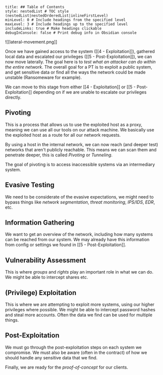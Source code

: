```table-of-contents
title: ## Table of Contents
style: nestedList # TOC style (nestedList|nestedOrderedList|inlineFirstLevel)
minLevel: 0 # Include headings from the specified level
maxLevel: 3 # Include headings up to the specified level
includeLinks: true # Make headings clickable
debugInConsole: false # Print debug info in Obsidian console
```

![[lateral-movement.png]]

Once we have gained access to the system ([[4 - Exploitation]]), gathered local data and escalated our privileges ([[5 - Post-Exploitation]]), we can now move laterally. The goal here is to *test what an attacker can do within the entire network*. The overall goal for a PT is to exploit a public system, and get sensitive data or find all the ways the network could be made unstable (Ransomeware for example).

We can move to this stage from either [[4 - Exploitation]] or [[5 - Post-Exploitation]] depending on if we are unable to escalate our privileges directly.
## Pivoting
This is a process that allows us to use the exploited host as a proxy, meaning we can use all our tools on our attack machine. We basically use the exploited host as a route for all our network requests.

By using a host in the internal network, we can now reach (and deeper test) networks that aren't publicly reachable. This means we can scan them and penetrate deeper, this is called *Pivoting* or *Tunneling*.

The goal of pivoting is to access inaccessible systems via an intermediary system.

## Evasive Testing
We need to be considerate of the evasive expectations, we might need to bypass things like *network segmentation*, *threat monitoring*, *IPS/IDS*, *EDR*, etc.

## Information Gathering
We want to get an overview of the network, including how many systems can be reached from our system. We may already have this information from config or settings we found in [[5 - Post-Exploitation]].

## Vulnerability Assessment
This is where *groups* and *rights* play an important role in what we can do. We might be able to intercept shares etc.

## (Privilege) Exploitation
This is where we are attempting to exploit more systems, using our higher privileges where possible. We might be able to intercept password hashes and steal more accounts. Often the data we find can be used for multiple things.

## Post-Exploitation
We must go through the post-exploitation steps on each system we compromise. We must also be aware (often in the contract) of how we should handle any sensitive data that we find.

Finally, we are ready for the *proof-of-concept* for our clients.
